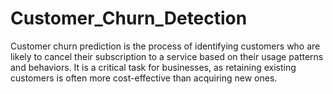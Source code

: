 # Customer_Churn_Detection
Customer churn prediction is the process of identifying customers who are likely to cancel their subscription to a service based on their usage patterns and behaviors. It is a critical task for businesses, as retaining existing customers is often more cost-effective than acquiring new ones.
